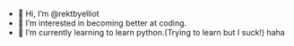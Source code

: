 - 👋 Hi, I’m @rektbyelliot
- 👀 I’m interested in becoming better at coding.
- 🌱 I’m currently learning to learn python.(Trying to learn but I suck!) haha 
